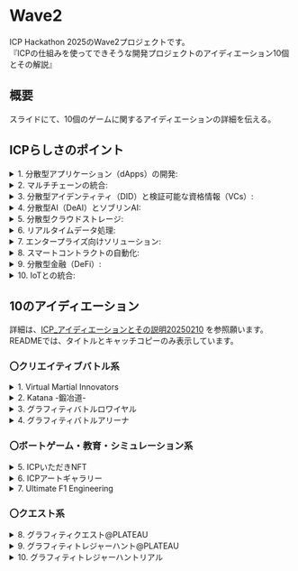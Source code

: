 # Wave2
ICP Hackathon 2025のWave2プロジェクトです。  
『ICPの仕組みを使ってできそうな開発プロジェクトのアイディエーション10個とその解説』

## 概要
スライドにて、10個のゲームに関するアイディエーションの詳細を伝える。

## ICPらしさのポイント
<details>
  <summary>1. 分散型アプリケーション（dApps）の開発:</summary>
  ICPは、スマートコントラクトを使用して分散型アプリケーションを構築するためのプラットフォームを提供する。  
  これにより、中央集権的なサーバーに依存せずに、安全かつ信頼性の高いアプリケーションを開発できる。
</details>

<details>
  <summary>2. マルチチェーンの統合:</summary>
  ICPは、異なるブロックチェーン間での相互運用性を提供する。  
  これにより、異なるチェーン上の資産やデータをシームレスに統合し、複雑なユースケースを実現できる。
</details>

<details>
  <summary>3. 分散型アイデンティティ（DID）と検証可能な資格情報（VCs）:</summary>
  ICPは、ユーザーのアイデンティティを分散型で管理し、検証可能な資格情報を提供するための仕組みを提供する。  
  これにより、ユーザーのプライバシーを保護しつつ、信頼性の高い認証システムを構築できる。
</details>

<details>
  <summary>4. 分散型AI（DeAI）とソブリンAI:</summary>
  ICPは、分散型AIモデルのトレーニングとデプロイをサポートする。  
  これにより、中央集権的なAIプラットフォームに依存せずに、分散型でAIを活用したアプリケーションを開発できる。
</details>

<details>
  <summary>5. 分散型クラウドストレージ:</summary>
  ICPは、分散型のクラウドストレージを提供し、データの保存とアクセスを分散型で行うことができる。  
  これにより、データのセキュリティとプライバシーを向上させることができる。
</details>

<details>
  <summary>6. リアルタイムデータ処理:</summary>
  ICPは、高速なデータ処理能力を持ち、リアルタイムでのデータ処理や分析を可能にする。  
  これにより、リアルタイムでの意思決定やアクションが求められるユースケースに対応できる。
</details>

<details>
  <summary>7. エンタープライズ向けソリューション:</summary>
  ICPは、エンタープライズ向けのソリューションを提供し、企業が分散型技術を活用してビジネスプロセスを最適化することを支援する。
</details>

<details>
  <summary>8. スマートコントラクトの自動化:</summary>
  ICPは、スマートコントラクトを使用してビジネスプロセスを自動化し、効率化する。  
  これにより、手動の介入を減らし、エラーを防ぐことができる。
</details>

<details>
  <summary>9. 分散型金融（DeFi）:</summary>
  ICPは、分散型金融アプリケーションの開発をサポートし、ユーザーが中央集権的な金融機関に依存せずに金融サービスを利用できるようにする。
</details>

<details>
  <summary>10. IoTとの統合:</summary>
  ICPは、IoTデバイスとの統合をサポートし、分散型でのデバイス管理やデータ収集を可能にする。  
  これにより、IoTエコシステム全体のセキュリティと効率を向上させることができる。
</details>

## 10のアイディエーション
詳細は、[ICP_アイディエーションとその説明20250210](/Wave2/ICP_アイディエーションとその説明20250210.pptx) を参照願います。  
READMEでは、タイトルとキャッチコピーのみ表示しています。  
### 〇クリエイティブバトル系
<details>
<summary>1. Virtual Martial Innovators</summary>
まだ見ぬ技を創り、後世に残せ  
![Virtual Martial Innovators](https://github.com/fukaken5/ICP_Hackathon2025/blob/main/Wave2/GameImage/1Virtual%20Martial%20Innovators.png?raw=true)
</details>

<details>
<summary>2. Katana -鍛冶道-</summary>
一振りの剣に宿る歴史と未来――あなたの手で創り出す。――  
![Katana -鍛冶道-](Wave2/GameImage/Katana.png)
</details>

<details>
<summary>3. グラフィティバトルロワイヤル</summary>
キャンバスは街全体、君の色で染め上げろ！  
![グラフィティバトルロワイヤル](/Wave2/GameImage/グラフィティバトルロワイヤル.png)
</details>

<details>
<summary>4. グラフィティバトルアリーナ</summary>
色彩の戦場へ――グラフィティで頂点を目指せ！  
![グラフィティバトルアリーナ](Wave2/GameImage/グラフィティバトルアリーナ.png)
</details>

### 〇ボートゲーム・教育・シミュレーション系
<details>
<summary>5. ICPいただきNFT</summary>
楽しみながら学べる――ICPで始めるNFTの冒険！  
![ICPいただきNFT](Wave2/GameImage/ICPいただきNFT.png)
</details>

<details>
<summary>6. ICPアートギャラリー</summary>
アートの未来がここに―ICPアートギャラリーで創造力を解き放て！  
![ICPアートギャラリー](Wave2/GameImage/ICPアートギャラリー.png)
</details>

<details>
<summary>7. Ultimate F1 Engineering</summary>
究極のF1エンジニアリング――最速の夢を現実に！  
![Ultimate F1 Engineering](Wave2/GameImage/UltimateF1Engineering.png)
</details>

### 〇クエスト系
<details>
<summary>8. グラフィティクエスト@PLATEAU</summary>
現実の都市を舞台に、デジタルアートの冒険へ  
![グラフィティクエスト@PLATEAU](Wave2/GameImage/グラフィティクエスト@PLATEAU.png)
</details>

<details>
<summary>9. グラフィティトレジャーハント@PLATEAU</summary>
都市のアートを探せ、宝物を見つけろ  
![グラフィティトレジャーハント@PLATEAU](Wave2/GameImage/グラフィティトレジャーハント@PLATEAU.png)
</details>

<details>
<summary>10. グラフィティトレジャーハントリアル</summary>
現実世界でアートを見つけ、デジタル宝物を手に入れろ  
![グラフィティトレジャーハントリアル](Wave2/GameImage/10.%E3%82%B0%E3%83%A9%E3%83%95%E3%82%A3%E3%83%86%E3%82%A3%E3%83%88%E3%83%AC%E3%82%B8%E3%83%A3%E3%83%BC%E3%83%8F%E3%83%B3%E3%83%88%E3%83%AA%E3%82%A2%E3%83%AB.png)
</details> 
